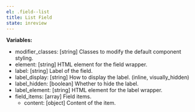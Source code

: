 ```yaml
---
el: .field--list
title: List Field
state: inreview
---
```


__Variables:__
* modifier_classes: [string] Classes to modify the default component styling.
* element: [string] HTML element for the field wrapper.
* label: [string] Label of the field.
* label_display: [string] How to display the label. (inline, visually_hidden)
* label_hidden: [boolean] Whether to hide the label.
* label_element: [string] HTML element for the label wrapper.
* field_items: [array] Field items.
  * content: [object] Content of the item.
